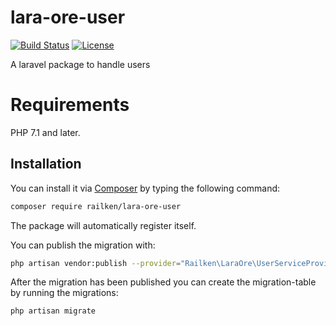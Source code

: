# lara-ore-user

[![Build Status](https://travis-ci.org/railken/lara-ore-user.svg?branch=master)](https://travis-ci.org/railken/lara-ore-user)
[![License](https://img.shields.io/badge/License-MIT-yellow.svg)](https://opensource.org/licenses/MIT)

A laravel package to handle users

# Requirements

PHP 7.1 and later.

## Installation

You can install it via [Composer](https://getcomposer.org/) by typing the following command:

```bash
composer require railken/lara-ore-user
```

The package will automatically register itself.

You can publish the migration with:

```bash
php artisan vendor:publish --provider="Railken\LaraOre\UserServiceProvider" --tag="migrations"
```

After the migration has been published you can create the migration-table by running the migrations:

```bash
php artisan migrate
